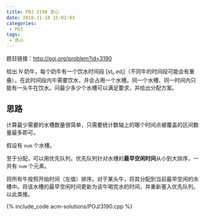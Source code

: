 ```yaml
---
title: POJ 3190 贪心
date: 2018-11-18 15:02:03
categories:
 - POJ
tags:
 - 贪心
---
```


题目链接：http://poj.org/problem?id=3190

给出 $N$ 奶牛，每个奶牛有一个饮水时间段 $[st_i, ed_i]$（不同牛的时间段可能会有重叠），在此时间段内牛需要饮水，并会占用一个水槽。同一个水槽、同一时间内只能有一头牛在饮水。问最少多少个水槽可以满足要求，并给出分配方案。

<!-- more -->

## 思路

计算最少需要的水槽数量很简单，只需要统计数轴上的哪个时间点被覆盖的区间数量最多即可。

假设有 `num` 个水槽。

至于分配，可以用优先队列。优先队列针对水槽的**最早空闲时间**从小到大排序，一共有 `num` 个元素。

将所有牛按照开始时间（左值）排序。对于某头牛，将其分配到当前最早空闲的水槽中。将该水槽的最早空闲时间更新为该牛喝完水的时间，并重新塞入优先队列。以此类推。

{% include_code acm-solutions/POJ/3190.cpp %}
